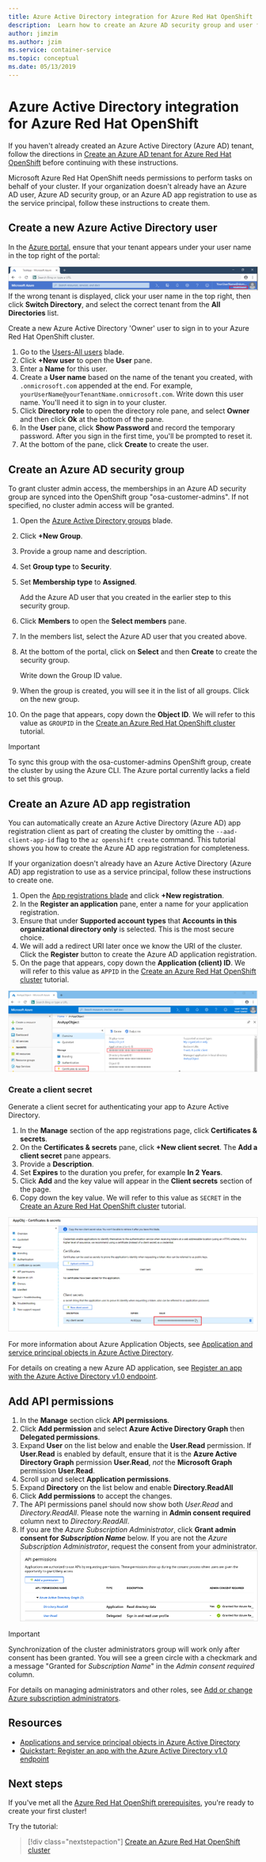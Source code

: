 ```yaml
---
title: Azure Active Directory integration for Azure Red Hat OpenShift
description:  Learn how to create an Azure AD security group and user for testing apps on your Microsoft Azure Red Hat OpenShift cluster.
author: jimzim
ms.author: jzim
ms.service: container-service
ms.topic: conceptual
ms.date: 05/13/2019
---
```


# Azure Active Directory integration for Azure Red Hat OpenShift

If you haven't already created an Azure Active Directory (Azure AD) tenant, follow the directions in [Create an Azure AD tenant for Azure Red Hat OpenShift](howto-create-tenant.md) before continuing with these instructions.

Microsoft Azure Red Hat OpenShift needs permissions to perform tasks on behalf of your cluster. If your organization doesn't already have an Azure AD user, Azure AD security group, or an Azure AD app registration to use as the service principal, follow these instructions to create them.

## Create a new Azure Active Directory user

In the [Azure portal](https://portal.azure.com), ensure that your tenant appears under your user name in the top right of the portal:

![Screenshot of portal with tenant listed in top right](./media/howto-create-tenant/tenant-callout.png)
If the wrong tenant is displayed, click your user name in the top right, then click **Switch Directory**, and select the correct tenant from the **All Directories** list.

Create a new Azure Active Directory 'Owner' user to sign in to your Azure Red Hat OpenShift cluster.

1. Go to the [Users-All users](https://portal.azure.com/#blade/Microsoft_AAD_IAM/UsersManagementMenuBlade/AllUsers) blade.
2. Click **+New user** to open the **User** pane.
3. Enter a **Name** for this user.
4. Create a **User name** based on the name of the tenant you created, with  `.onmicrosoft.com` appended at the end. For example, `yourUserName@yourTenantName.onmicrosoft.com`. Write down this user name. You'll need it to sign in to your cluster.
5. Click **Directory role** to open the directory role pane, and select **Owner** and then click **Ok** at the bottom of the pane.
6. In the **User** pane, click **Show Password** and record the temporary password. After you sign in the first time, you'll be prompted to reset it.
7. At the bottom of the pane, click **Create** to create the user.

## Create an Azure AD security group

To grant cluster admin access, the memberships in an Azure AD security group are synced into the OpenShift group "osa-customer-admins". If not specified, no cluster admin access will be granted.

1. Open the [Azure Active Directory groups](https://portal.azure.com/#blade/Microsoft_AAD_IAM/GroupsManagementMenuBlade/AllGroups) blade.
2. Click **+New Group**.
3. Provide a group name and description.
4. Set **Group type** to **Security**.
5. Set **Membership type** to **Assigned**.

    Add the Azure AD user that you created in the earlier step to this security group.

6. Click **Members** to open the **Select members** pane.
7. In the members list, select the Azure AD user that you created above.
8. At the bottom of the portal, click on **Select** and then **Create** to create the security group.

    Write down the Group ID value.

9. When the group is created, you will see it in the list of all groups. Click on the new group.
10. On the page that appears, copy down the **Object ID**. We will refer to this value as `GROUPID` in the [Create an Azure Red Hat OpenShift cluster](tutorial-create-cluster.md) tutorial.

> [!IMPORTANT]
> To sync this group with the osa-customer-admins OpenShift group, create the cluster by using the Azure CLI. The Azure portal currently lacks a field to set this group.

## Create an Azure AD app registration

You can automatically create an Azure Active Directory (Azure AD) app registration client as part of creating the cluster by omitting the `--aad-client-app-id` flag to the `az openshift create` command. This tutorial shows you how to create the Azure AD app registration for completeness.

If your organization doesn't already have an Azure Active Directory (Azure AD) app registration to use as a service principal, follow these instructions to create one.

1. Open the [App registrations blade](https://portal.azure.com/#blade/Microsoft_AAD_IAM/ActiveDirectoryMenuBlade/RegisteredAppsPreview) and click **+New  registration**.
2. In the **Register an application** pane, enter a name for your application registration.
3. Ensure that under **Supported account types** that **Accounts in this organizational directory only** is selected. This is the most secure choice.
4. We will add a redirect URI later once we know the URI of the cluster. Click the **Register** button to create the Azure AD application registration.
5. On the page that appears, copy down the **Application (client) ID**. We will refer to this value as `APPID` in the [Create an Azure Red Hat OpenShift cluster](tutorial-create-cluster.md) tutorial.

![Screenshot of app object page](./media/howto-create-tenant/get-app-id.png)

### Create a client secret

Generate a client secret for authenticating your app to Azure Active Directory.

1. In the **Manage** section of the app registrations page, click **Certificates & secrets**.
2. On the **Certificates & secrets** pane, click **+New client secret**.  The **Add a client secret** pane appears.
3. Provide a **Description**.
4. Set **Expires** to the duration you prefer, for example **In 2 Years**.
5. Click **Add** and the key value will appear in the **Client secrets** section of the page.
6. Copy down the key value. We will refer to this value as `SECRET` in the [Create an Azure Red Hat OpenShift cluster](tutorial-create-cluster.md) tutorial.

![Screenshot of the certificates and secrets pane](./media/howto-create-tenant/create-key.png)

For more information about Azure Application Objects, see [Application and service principal objects in Azure Active Directory](https://docs.microsoft.com/azure/active-directory/develop/app-objects-and-service-principals).

For details on creating a new Azure AD application, see [Register an app with the Azure Active Directory v1.0 endpoint](https://docs.microsoft.com/azure/active-directory/develop/quickstart-v1-add-azure-ad-app).

## Add API permissions

1. In the **Manage** section click **API permissions**.
2. Click **Add permission** and select **Azure Active Directory Graph** then **Delegated permissions**. 
3. Expand **User** on the list below and enable the **User.Read** permission. If **User.Read** is enabled by default, ensure that it is the **Azure Active Directory Graph** permission **User.Read**, *not* the **Microsoft Graph** permission **User.Read**.
4. Scroll up and select **Application permissions**.
5. Expand **Directory** on the list below and enable **Directory.ReadAll**
6. Click **Add permissions** to accept the changes.
7. The API permissions panel should now show both *User.Read* and *Directory.ReadAll*. Please note the warning in **Admin consent required** column next to *Directory.ReadAll*.
8. If you are the *Azure Subscription Administrator*, click **Grant admin consent for *Subscription Name*** below. If you are not the *Azure Subscription Administrator*, request the consent from your administrator.
![Screenshot of the API permissions panel. User.Read and Directory.ReadAll permissions added, admin consent required for Directory.ReadAll](./media/howto-aad-app-configuration/permissions-required.png)

> [!IMPORTANT]
> Synchronization of the cluster administrators group will work only after consent has been granted. You will see a green circle with a checkmark and a message "Granted for *Subscription Name*" in the *Admin consent required* column.

For details on managing administrators and other roles, see [Add or change Azure subscription administrators](https://docs.microsoft.com/azure/billing/billing-add-change-azure-subscription-administrator).

## Resources

* [Applications and service principal objects in Azure Active Directory](https://docs.microsoft.com/azure/active-directory/develop/app-objects-and-service-principals)
* [Quickstart: Register an app with the Azure Active Directory v1.0 endpoint](https://docs.microsoft.com/azure/active-directory/develop/quickstart-v1-add-azure-ad-app)

## Next steps

If you've met all the [Azure Red Hat OpenShift prerequisites](howto-setup-environment.md), you're ready to create your first cluster!

Try the tutorial:
> [!div class="nextstepaction"]
> [Create an Azure Red Hat OpenShift cluster](tutorial-create-cluster.md)

